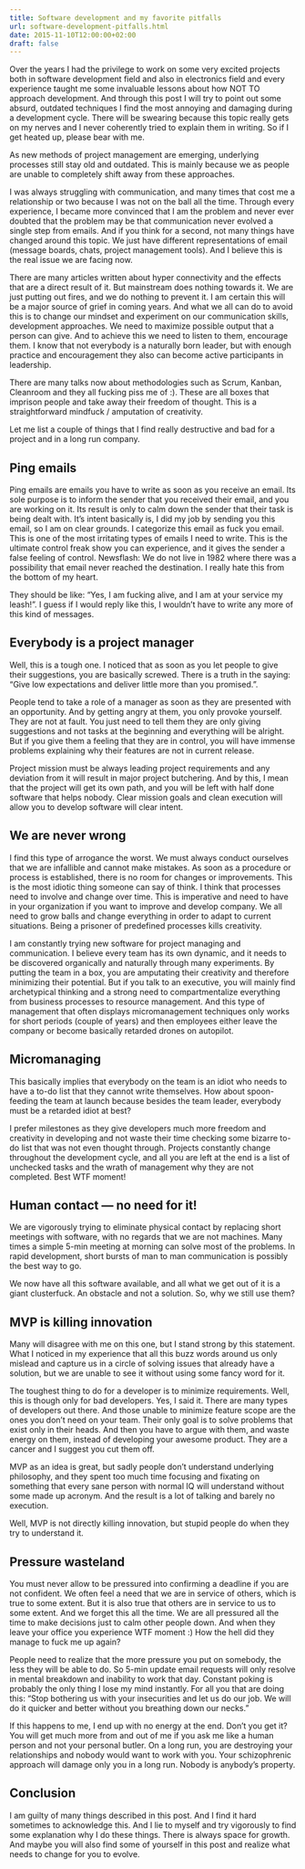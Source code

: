 ```yaml
---
title: Software development and my favorite pitfalls
url: software-development-pitfalls.html
date: 2015-11-10T12:00:00+02:00
draft: false
---
```


Over the years I had the privilege to work on some very excited projects both in
software development field and also in electronics field and every experience
taught me some invaluable lessons about how NOT TO approach development. And
through this post I will try to point out some absurd, outdated techniques I
find the most annoying and damaging during a development cycle. There will be
swearing because this topic really gets on my nerves and I never coherently
tried to explain them in writing. So if I get heated up, please bear with me.

As new methods of project management are emerging, underlying processes still
stay old and outdated. This is mainly because we as people are unable to
completely shift away from these approaches.

I was always struggling with communication, and many times that cost me a
relationship or two because I was not on the ball all the time. Through every
experience, I became more convinced that I am the problem and never ever doubted
that the problem may be that communication never evolved a single step from
emails. And if you think for a second, not many things have changed around this
topic. We just have different representations of email (message boards, chats,
project management tools). And I believe this is the real issue we are facing
now.

There are many articles written about hyper connectivity and the effects that
are a direct result of it. But mainstream does nothing towards it. We are just
putting out fires, and we do nothing to prevent it. I am certain this will be a
major source of grief in coming years. And what we all can do to avoid this is
to change our mindset and experiment on our communication skills, development
approaches. We need to maximize possible output that a person can give. And to
achieve this we need to listen to them, encourage them. I know that not
everybody is a naturally born leader, but with enough practice and encouragement
they also can become active participants in leadership.

There are many talks now about methodologies such as Scrum, Kanban, Cleanroom
and they all fucking piss me of :). These are all boxes that imprison people and
take away their freedom of thought. This is a straightforward mindfuck /
amputation of creativity.

Let me list a couple of things that I find really destructive and bad for a
project and in a long run company.

## Ping emails

Ping emails are emails you have to write as soon as you receive an email. Its
sole purpose is to inform the sender that you received their email, and you are
working on it. Its result is only to calm down the sender that their task is
being dealt with. It’s intent basically is, I did my job by sending you this
email, so I am on clear grounds. I categorize this email as fuck you email.
This is one of the most irritating types of emails I need to write. This is the
ultimate control freak show you can experience, and it gives the sender a false
feeling of control. Newsflash: We do not live in 1982 where there was a
possibility that email never reached the destination. I really hate this from
the bottom of my heart.

They should be like: “Yes, I am fucking alive, and I am at your service my
leash!”. I guess if I would reply like this, I wouldn’t have to write any more
of this kind of messages.

## Everybody is a project manager

Well, this is a tough one. I noticed that as soon as you let people to give
their suggestions, you are basically screwed. There is a truth in the saying:
“Give low expectations and deliver little more than you promised.”.

People tend to take a role of a manager as soon as they are presented with an
opportunity. And by getting angry at them, you only provoke yourself. They are
not at fault. You just need to tell them they are only giving suggestions and
not tasks at the beginning and everything will be alright. But if you give them
a feeling that they are in control, you will have immense problems explaining
why their features are not in current release.

Project mission must be always leading project requirements and any deviation
from it will result in major project butchering. And by this, I mean that the
project will get its own path, and you will be left with half done software that
helps nobody. Clear mission goals and clean execution will allow you to develop
software will clear intent.

## We are never wrong

I find this type of arrogance the worst. We must always conduct ourselves that
we are infallible and cannot make mistakes. As soon as a procedure or process is
established, there is no room for changes or improvements. This is the most
idiotic thing someone can say of think. I think that processes need to involve
and change over time. This is imperative and need to have in your organization
if you want to improve and develop company. We all need to grow balls and change
everything in order to adapt to current situations. Being a prisoner of
predefined processes kills creativity.

I am constantly trying new software for project managing and communication.  I
believe every team has its own dynamic, and it needs to be discovered
organically and naturally through many experiments. By putting the team in a
box, you are amputating their creativity and therefore minimizing their
potential. But if you talk to an executive, you will mainly find archetypical
thinking and a strong need to compartmentalize everything from business
processes to resource management. And this type of management that often
displays micromanagement techniques only works for short periods (couple of
years) and then employees either leave the company or become basically retarded
drones on autopilot.

## Micromanaging

This basically implies that everybody on the team is an idiot who needs to have
a to-do list that they cannot write themselves. How about spoon-feeding the team
at launch because besides the team leader, everybody must be a retarded idiot at
best?

I prefer milestones as they give developers much more freedom and creativity in
developing and not waste their time checking some bizarre to-do list that was
not even thought through. Projects constantly change throughout the development
cycle, and all you are left at the end is a list of unchecked tasks and the
wrath of management why they are not completed. Best WTF moment!

## Human contact — no need for it!

We are vigorously trying to eliminate physical contact by replacing short
meetings with software, with no regards that we are not machines. Many times a
simple 5-min meeting at morning can solve most of the problems. In rapid
development, short bursts of man to man communication is possibly the best way
to go.

We now have all this software available, and all what we get out of it is a
giant clusterfuck. An obstacle and not a solution. So, why we still use them?

## MVP is killing innovation

Many will disagree with me on this one, but I stand strong by this statement.
What I noticed in my experience that all this buzz words around us only mislead
and capture us in a circle of solving issues that already have a solution, but
we are unable to see it without using some fancy word for it.

The toughest thing to do for a developer is to minimize requirements. Well, this
is though only for bad developers. Yes, I said it. There are many types of
developers out there. And those unable to minimize feature scope are the ones
you don’t need on your team. Their only goal is to solve problems that exist
only in their heads. And then you have to argue with them, and waste energy on
them, instead of developing your awesome product. They are a cancer and I
suggest you cut them off.

MVP as an idea is great, but sadly people don’t understand underlying
philosophy, and they spent too much time focusing and fixating on something that
every sane person with normal IQ will understand without some made up
acronym. And the result is a lot of talking and barely no execution.

Well, MVP is not directly killing innovation, but stupid people do when they try
to understand it.

## Pressure wasteland

You must never allow to be pressured into confirming a deadline if you are not
confident. We often feel a need that we are in service of others, which is true
to some extent. But it is also true that others are in service to us to some
extent. And we forget this all the time. We are all pressured all the time to
make decisions just to calm other people down. And when they leave your office
you experience WTF moment :) How the hell did they manage to fuck me up again?

People need to realize that the more pressure you put on somebody, the less they
will be able to do. So 5-min update email requests will only resolve in mental
breakdown and inability to work that day. Constant poking is probably the only
thing I lose my mind instantly. For all you that are doing this: “Stop bothering
us with your insecurities and let us do our job. We will do it quicker and
better without you breathing down our necks.”

If this happens to me, I end up with no energy at the end. Don’t you get it?
You will get much more from and out of me if you ask me like a human person and
not your personal butler. On a long run, you are destroying your relationships
and nobody would want to work with you. Your schizophrenic approach will damage
only you in a long run. Nobody is anybody’s property.

## Conclusion

I am guilty of many things described in this post. And I find it hard sometimes
to acknowledge this. And I lie to myself and try vigorously to find some
explanation why I do these things. There is always space for growth. And maybe
you will also find some of yourself in this post and realize what needs to
change for you to evolve.
